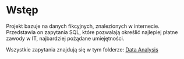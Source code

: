 # Wstęp
Projekt bazuje na danych fikcyjnych, znalezionych w internecie. Przedstawia on zapytania SQL, które pozwalają określić najlepiej płatne zawody w IT, najbardziej pożądane umiejętności.

Wszystkie zapytania znajdują się w tym folderze: [Data Analysis](/)
